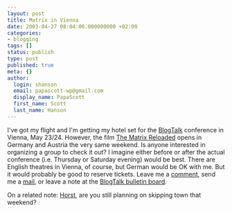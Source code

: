```yaml
---
layout: post
title: Matrix in Vienna
date: 2003-04-27 08:04:06.000000000 +02:00
categories:
- blogging
tags: []
status: publish
type: post
published: true
meta: {}
author:
  login: shanson
  email: papascott-wp@gmail.com
  display_name: PapaScott
  first_name: Scott
  last_name: Hanson
---
```

<p>I've got my flight and I'm getting my hotel set for the <a title="BlogTalk - A European Weblog-Conference" href="http://blogtalk.net/">BlogTalk</a> conference in Vienna, May 23/24. However, the film <a title="The Matrix Reloaded" href="http://whatisthematrix.warnerbros.com/">The Matrix Reloaded</a> opens in Germany and Austria the very same weekend. Is anyone interested in organizing a group to check it out? I imagine either before or after the actual conference (i.e. Thursday or Saturday evening) would be best. There are English theatres in Vienna, of course, but German would be OK with me. But it would probably be good to reserve tickets. Leave me a <a href="https://www.papascott.de/2003/04/27/2156.php">comment</a>, send me a <a href="&#109;&#97;&#105;&#108;&#116;&#111;&#58;&#115;&#104;&#97;&#110;&#115;&#111;&#110;&#64;&#115;&#104;&#99;&#111;&#110;&#46;&#99;&#111;&#109;">mail</a>, or leave a note at the <a title="Bloggers at Blogtalk - QuickTopic bulletin board" href="http://www.quicktopic.com/21/H/x5bvCiC6qMs">BlogTalk bulletin board</a>.</p>
<p>On a related note: <a title="The Aardvark Speaks :: Horst Prillinger's weblog" href="http://mailbox.univie.ac.at/~prillih3/blog/">Horst</a>, are you still planning  on skipping town that weekend?</p>
